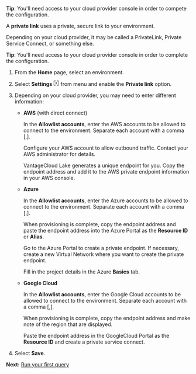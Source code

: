 **Tip**: You'll need access to your cloud provider console in order to compete the configuration.

A **private link** uses a private, secure link to your environment.

Depending on your cloud provider, it may be called a PrivateLink, Private Service Connect, or something else.

**Tip**: You'll need access to your cloud provider console in order to complete the configuration.

1.  From the **Home** page, select an environment.


1.  Select **Settings** ![""](Images/whv1544141010871.png) from menu and enable the **Private link** option.


1.  Depending on your cloud provider, you may need to enter different information:

    -   **AWS** (with direct connect)

        In the **Allowlist accounts**, enter the AWS accounts to be allowed to connect to the environment. Separate each account with a comma [,].

        Configure your AWS account to allow outbound traffic. Contact your AWS administrator for details.

        VantageCloud Lake generates a unique endpoint for you. Copy the endpoint address and add it to the AWS private endpoint information in your AWS console.


    -   **Azure**

        In the **Allowlist accounts**, enter the Azure accounts to be allowed to connect to the environment. Separate each account with a comma [,].

        When provisioning is complete, copy the endpoint address and paste the endpoint address into the Azure Portal as the **Resource ID** or **Alias**.

        Go to the Azure Portal to create a private endpoint. If necessary, create a new Virtual Network where you want to create the private endpoint.

        Fill in the project details in the Azure **Basics** tab.


    -   **Google Cloud**

        In the **Allowlist accounts**, enter the Google Cloud accounts to be allowed to connect to the environment. Separate each account with a comma [,].

        When provisioning is complete, copy the endpoint address and make note of the region that are displayed.

        Paste the endpoint address in the GoogleCloud Portal as the **Resource ID** and create a private service connect.


1.  Select **Save**.


**Next:** [Run your first query](lam1707187864117.md)

